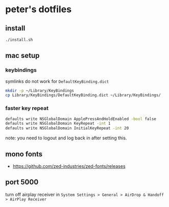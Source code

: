 # peter's dotfiles

## install

```bash
./install.sh
```

## mac setup

### keybindings

symlinks do not work for `DefaultKeyBinding.dict`

```bash
mkdir -p ~/Library/KeyBindings
cp Library/KeyBindings/DefaultKeyBinding.dict ~/Library/KeyBindings/
```

### faster key repeat

```bash
defaults write NSGlobalDomain ApplePressAndHoldEnabled -bool false
defaults write NSGlobalDomain KeyRepeat -int 1
defaults write NSGlobalDomain InitialKeyRepeat -int 20
```

note: you need to logout and log back in after setting this.

## mono fonts

- https://github.com/zed-industries/zed-fonts/releases

## port 5000

turn off airplay receiver in `System Settings > General > AirDrop & Handoff > AirPlay Receiver`
